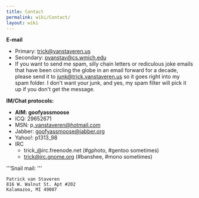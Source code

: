 ```yaml
---
title: Contact
permalink: wiki/Contact/
layout: wiki
---
```


**E-mail**

-   Primary: trick@vanstaveren.us
-   Secondary: pvanstav@cs.wmich.edu
-   If you want to send me spam, silly chain letters or rediculous joke
    emails that have been circling the globe in an email forward for a
    decade, please send it to junk@trick.vanstaveren.us so it goes right
    into my spam folder. I don't want your junk, and yes, my spam filter
    will pick it up if you don't get the message.

**IM/Chat protocols:**

-   **AIM: goofyassmoose**
-   ICQ: 29652671
-   MSN: p\_vanstaveren@hotmail.com
-   Jabber: goofyassmoose@jabber.org
-   Yahoo!: p1313\_98
-   IRC
    -   trick\_@irc.freenode.net (\#gphoto, \#gentoo sometimes)
    -   trick@irc.gnome.org (\#banshee, \#mono sometimes)

'''Snail mail: '''

`Patrick van Staveren`  
`816 W. Walnut St. Apt #202`  
`Kalamazoo, MI 49007`
